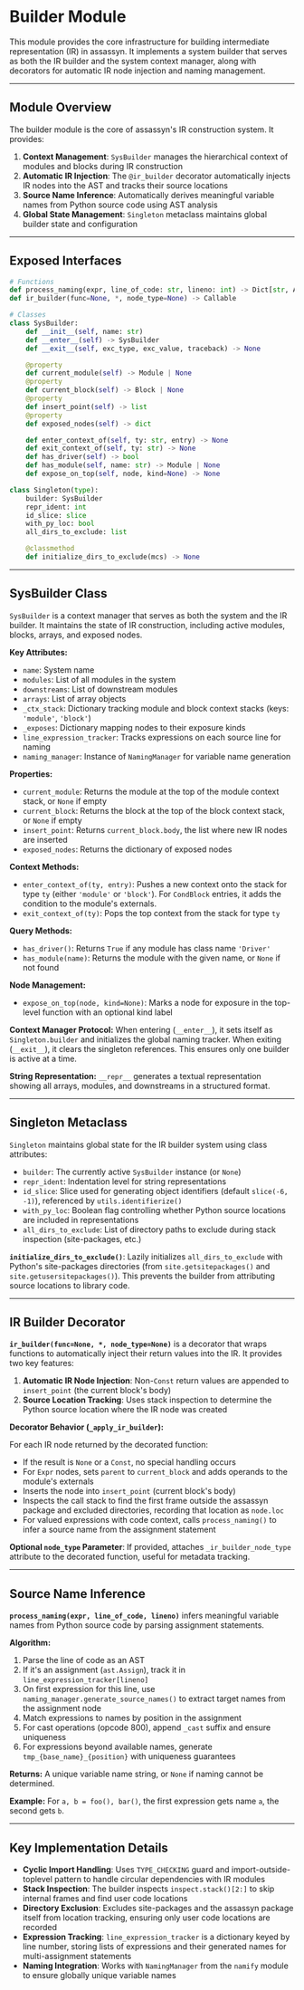 # Builder Module

This module provides the core infrastructure for building intermediate representation (IR) in assassyn. It implements a system builder that serves as both the IR builder and the system context manager, along with decorators for automatic IR node injection and naming management.

---

## Module Overview

The builder module is the core of assassyn's IR construction system. It provides:

1. **Context Management**: `SysBuilder` manages the hierarchical context of modules and blocks during IR construction
2. **Automatic IR Injection**: The `@ir_builder` decorator automatically injects IR nodes into the AST and tracks their source locations
3. **Source Name Inference**: Automatically derives meaningful variable names from Python source code using AST analysis
4. **Global State Management**: `Singleton` metaclass maintains global builder state and configuration

---

## Exposed Interfaces

```python
# Functions
def process_naming(expr, line_of_code: str, lineno: int) -> Dict[str, Any]
def ir_builder(func=None, *, node_type=None) -> Callable

# Classes
class SysBuilder:
    def __init__(self, name: str)
    def __enter__(self) -> SysBuilder
    def __exit__(self, exc_type, exc_value, traceback) -> None

    @property
    def current_module(self) -> Module | None
    @property
    def current_block(self) -> Block | None
    @property
    def insert_point(self) -> list
    @property
    def exposed_nodes(self) -> dict

    def enter_context_of(self, ty: str, entry) -> None
    def exit_context_of(self, ty: str) -> None
    def has_driver(self) -> bool
    def has_module(self, name: str) -> Module | None
    def expose_on_top(self, node, kind=None) -> None

class Singleton(type):
    builder: SysBuilder
    repr_ident: int
    id_slice: slice
    with_py_loc: bool
    all_dirs_to_exclude: list

    @classmethod
    def initialize_dirs_to_exclude(mcs) -> None
```

---

## SysBuilder Class

`SysBuilder` is a context manager that serves as both the system and the IR builder. It maintains the state of IR construction, including active modules, blocks, arrays, and exposed nodes.

**Key Attributes:**
- `name`: System name
- `modules`: List of all modules in the system
- `downstreams`: List of downstream modules
- `arrays`: List of array objects
- `_ctx_stack`: Dictionary tracking module and block context stacks (keys: `'module'`, `'block'`)
- `_exposes`: Dictionary mapping nodes to their exposure kinds
- `line_expression_tracker`: Tracks expressions on each source line for naming
- `naming_manager`: Instance of `NamingManager` for variable name generation

**Properties:**
- `current_module`: Returns the module at the top of the module context stack, or `None` if empty
- `current_block`: Returns the block at the top of the block context stack, or `None` if empty
- `insert_point`: Returns `current_block.body`, the list where new IR nodes are inserted
- `exposed_nodes`: Returns the dictionary of exposed nodes

**Context Methods:**
- `enter_context_of(ty, entry)`: Pushes a new context onto the stack for type `ty` (either `'module'` or `'block'`). For `CondBlock` entries, it adds the condition to the module's externals.
- `exit_context_of(ty)`: Pops the top context from the stack for type `ty`

**Query Methods:**
- `has_driver()`: Returns `True` if any module has class name `'Driver'`
- `has_module(name)`: Returns the module with the given name, or `None` if not found

**Node Management:**
- `expose_on_top(node, kind=None)`: Marks a node for exposure in the top-level function with an optional kind label

**Context Manager Protocol:**
When entering (`__enter__`), it sets itself as `Singleton.builder` and initializes the global naming tracker. When exiting (`__exit__`), it clears the singleton references. This ensures only one builder is active at a time.

**String Representation:**
`__repr__` generates a textual representation showing all arrays, modules, and downstreams in a structured format.

---

## Singleton Metaclass

`Singleton` maintains global state for the IR builder system using class attributes:

- `builder`: The currently active `SysBuilder` instance (or `None`)
- `repr_ident`: Indentation level for string representations
- `id_slice`: Slice used for generating object identifiers (default `slice(-6, -1)`), referenced by `utils.identifierize()`
- `with_py_loc`: Boolean flag controlling whether Python source locations are included in representations
- `all_dirs_to_exclude`: List of directory paths to exclude during stack inspection (site-packages, etc.)

**`initialize_dirs_to_exclude()`**: Lazily initializes `all_dirs_to_exclude` with Python's site-packages directories (from `site.getsitepackages()` and `site.getusersitepackages()`). This prevents the builder from attributing source locations to library code.

---

## IR Builder Decorator

**`ir_builder(func=None, *, node_type=None)`** is a decorator that wraps functions to automatically inject their return values into the IR. It provides two key features:

1. **Automatic IR Node Injection**: Non-`Const` return values are appended to `insert_point` (the current block's body)
2. **Source Location Tracking**: Uses stack inspection to determine the Python source location where the IR node was created

**Decorator Behavior (`_apply_ir_builder`):**

For each IR node returned by the decorated function:
- If the result is `None` or a `Const`, no special handling occurs
- For `Expr` nodes, sets `parent` to `current_block` and adds operands to the module's externals
- Inserts the node into `insert_point` (current block's body)
- Inspects the call stack to find the first frame outside the assassyn package and excluded directories, recording that location as `node.loc`
- For valued expressions with code context, calls `process_naming()` to infer a source name from the assignment statement

**Optional `node_type` Parameter**: If provided, attaches `_ir_builder_node_type` attribute to the decorated function, useful for metadata tracking.

---

## Source Name Inference

**`process_naming(expr, line_of_code, lineno)`** infers meaningful variable names from Python source code by parsing assignment statements.

**Algorithm:**
1. Parse the line of code as an AST
2. If it's an assignment (`ast.Assign`), track it in `line_expression_tracker[lineno]`
3. On first expression for this line, use `naming_manager.generate_source_names()` to extract target names from the assignment node
4. Match expressions to names by position in the assignment
5. For cast operations (opcode 800), append `_cast` suffix and ensure uniqueness
6. For expressions beyond available names, generate `tmp_{base_name}_{position}` with uniqueness guarantees

**Returns:** A unique variable name string, or `None` if naming cannot be determined.

**Example:** For `a, b = foo(), bar()`, the first expression gets name `a`, the second gets `b`.

---

## Key Implementation Details

- **Cyclic Import Handling**: Uses `TYPE_CHECKING` guard and import-outside-toplevel pattern to handle circular dependencies with IR modules
- **Stack Inspection**: The builder inspects `inspect.stack()[2:]` to skip internal frames and find user code locations
- **Directory Exclusion**: Excludes site-packages and the assassyn package itself from location tracking, ensuring only user code locations are recorded
- **Expression Tracking**: `line_expression_tracker` is a dictionary keyed by line number, storing lists of expressions and their generated names for multi-assignment statements
- **Naming Integration**: Works with `NamingManager` from the `namify` module to ensure globally unique variable names

